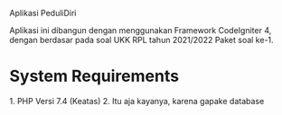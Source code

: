 Aplikasi PeduliDiri

Aplikasi ini dibangun dengan menggunakan Framework CodeIgniter 4, dengan berdasar pada soal UKK RPL tahun 2021/2022 Paket soal ke-1.

<h1>System Requirements</h1>
1. PHP Versi 7.4 (Keatas)
2. Itu aja kayanya, karena gapake database
